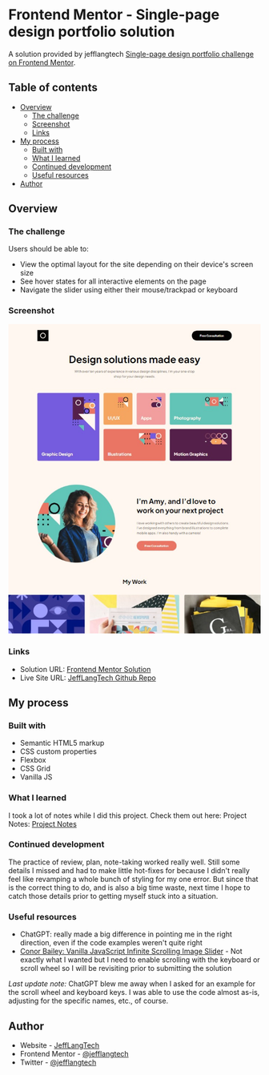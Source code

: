 # Frontend Mentor - Single-page design portfolio solution

A solution provided by jefflangtech [Single-page design portfolio challenge on Frontend Mentor](https://www.frontendmentor.io/challenges/singlepage-design-portfolio-2MMhyhfKVo).

## Table of contents

- [Overview](#overview)
  - [The challenge](#the-challenge)
  - [Screenshot](#screenshot)
  - [Links](#links)
- [My process](#my-process)
  - [Built with](#built-with)
  - [What I learned](#what-i-learned)
  - [Continued development](#continued-development)
  - [Useful resources](#useful-resources)
- [Author](#author)

## Overview

### The challenge

Users should be able to:

- View the optimal layout for the site depending on their device's screen size
- See hover states for all interactive elements on the page
- Navigate the slider using either their mouse/trackpad or keyboard

### Screenshot

![](./preview.jpg)

### Links

- Solution URL: [Frontend Mentor Solution](https://your-solution-url.com)
- Live Site URL: [JeffLangTech Github Repo](https://jefflangtech.github.io/design-portfolio/index.html)

## My process

### Built with

- Semantic HTML5 markup
- CSS custom properties
- Flexbox
- CSS Grid
- Vanilla JS

### What I learned

I took a lot of notes while I did this project. Check them out here: 
Project Notes: [Project Notes](./NOTES.md)

### Continued development

The practice of review, plan, note-taking worked really well. Still some details I missed and had to make little hot-fixes for because I didn't really feel like revamping a whole bunch of styling for my one error. But since that is the correct thing to do, and is also a big time waste, next time I hope to catch those details prior to getting myself stuck into a situation.

### Useful resources

- ChatGPT: really made a big difference in pointing me in the right direction, even if the code examples weren't quite right
- [Conor Bailey: Vanilla JavaScript Infinite Scrolling Image Slider](https://youtu.be/4UXJb4rjeDg) - Not exactly what I wanted but I need to enable scrolling with the keyboard or scroll wheel so I will be revisiting prior to submitting the solution

*Last update note:* ChatGPT blew me away when I asked for an example for the scroll wheel and keyboard keys. I was able to use the code almost as-is, adjusting for the specific names, etc., of course.

## Author

- Website - [JeffLangTech](https://jefflangtech.github.io/)
- Frontend Mentor - [@jefflangtech](https://www.frontendmentor.io/profile/jefflangtech)
- Twitter - [@jefflangtech](https://www.twitter.com/jefflangtech)